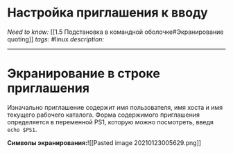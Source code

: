 # Настройка приглашения к вводу
*Need to know:* [[1.5 Подстановка в командной оболочке#Экранирование quoting]]
*tags:* #linux
*description:*

---
# Экранирование в строке приглашения

Изначально приглашение содержит имя пользователя, имя хоста и имя текущего рабочего каталога. Форма содержимого приглашения определяется в переменной PS1, которую можно посмотреть, введя `echo $PS1`.

**Символы экранирования:**![[Pasted image 20210123005629.png]]